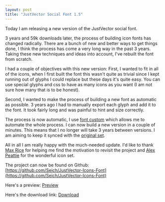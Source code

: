 ```yaml
---
layout: post
title: "JustVector Social Font 1.5"
---
```


Today I am releasing a new version of the JustVector social font. 

3 years and 59k downloads later, the process of building icon fonts has changed radically. There are a bunch of new and better ways to get things done, I think the process has come a very long way in the past 3 years. Taking these new techniques and ideas into account, I've rebuilt the font from scratch.

I had a couple of objectives with this new version: First, I wanted to fit in all of the icons, when I first built the font this wasn't quite as trivial since I kept running out of glyphs I could replace but these days it's quite easy. You can use special glyphs and css to have as many icons as you want (I am not sure how many that is to be honest). 

Second, I wanted to make the process of building a new font as automatic as possible. 3 years ago I had to manually export each glyph and add it to the font. It took fairly long and was painful to hint and size correctly.

The process is now automatic, I use [font custom](http://fontcustom.com/) which allows me to automate the whole process. I can now build a new version in a couple of minutes. This means that I no longer will take 3 years between versions. I am aiming to keep it synced with the [original set](http://alexpeattie.com/projects/justvector_icons/).

All in all I am really happy with the much-needed update. I'd like to thank [Max Rice](http://www.maxrice.com/) for helping me find the motivation to revisit the project and [Alex Peattie](http://alexpeattie.com) for the wonderful icon set.

The project can now be found on Github: [https://github.com/Seich/JustVector-Icons-Font](https://github.com/Seich/JustVector-Icons-Font)

Here's a preview: [Preview](https://dl.dropboxusercontent.com/u/8252879/justVector%20Font/index.html)

Here's the download link: [Download](http://cl.ly/203m2e0n1J2K)